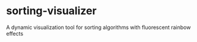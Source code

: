 # sorting-visualizer
A dynamic visualization tool for sorting algorithms with fluorescent rainbow effects
